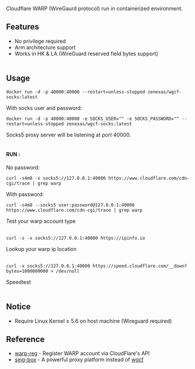 
Cloudflare WARP (WireGaurd protocol) run in containerized environment.

## Features
- No privilege required
- Arm architecture support
- Works in HK & LA (WireGuard reserved field bytes support)
<br/><br/>
## Usage

```
docker run -d -p 40000:40000 --restart=unless-stopped zenexas/wgcf-socks:latest
```
With socks user and password:

```
docker run -d -p 40000:40000 -e SOCKS_USER="" -e SOCKS_PASSWORD="" --restart=unless-stopped zenexas/wgcf-socks:latest
```
Socks5 proxy server will be listening at port 40000.
<br/><br/>
#### RUN :
No password:
```
curl -s4m8 -x socks5://127.0.0.1:40000 https://www.cloudflare.com/cdn-cgi/trace | grep warp
```
With password:
```
curl -s4m8 --socks5 user:password@127.0.0.1:40000 https://www.cloudflare.com/cdn-cgi/trace | grep warp
```
Test your warp account type
<br/><br/>
````
curl -s -x socks5://127.0.0.1:40000 https://ipinfo.io
````
Lookup your warp ip location
<br/><br/>
````
curl -x socks5://127.0.0.1:40000 https://speed.cloudflare.com/__down?bytes=1000000000 > /dev/null
````
Speedtest
<br/><br/>
## Notice
- Require Linux Kernel ≥ 5.6 on host machine (Wireguard required)

## Reference
- [warp-reg](https://github.com/badafans/warp-reg) - Register WARP account via CloudFlare's API
- [sing-box](https://github.com/SagerNet/sing-box) - A powerful proxy platform instead of [wgcf](https://github.com/ViRb3/wgcf)

